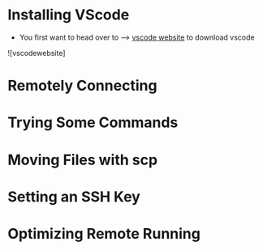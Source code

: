 # Installing VScode

* You first want to head over to --> [vscode website](https://code.visualstudio.com) to download vscode

![vscodewebsite]



# Remotely Connecting




# Trying Some Commands





# Moving Files with scp





# Setting an SSH Key




# Optimizing Remote Running



